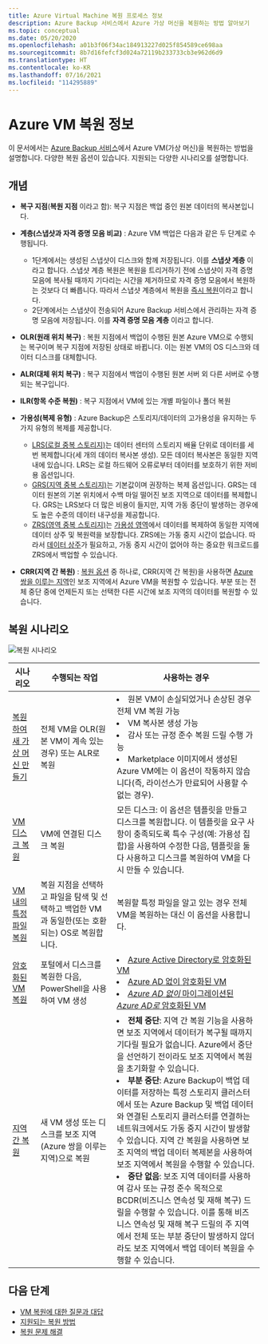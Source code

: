 ```yaml
---
title: Azure Virtual Machine 복원 프로세스 정보
description: Azure Backup 서비스에서 Azure 가상 머신을 복원하는 방법 알아보기
ms.topic: conceptual
ms.date: 05/20/2020
ms.openlocfilehash: a01b3f06f34ac184913227d025f854589ce698aa
ms.sourcegitcommit: 8b7d16fefcf3d024a72119b233733cb3e962d6d9
ms.translationtype: HT
ms.contentlocale: ko-KR
ms.lasthandoff: 07/16/2021
ms.locfileid: "114295889"
---
```

# <a name="about-azure-vm-restore"></a>Azure VM 복원 정보

이 문서에서는 [Azure Backup 서비스](./backup-overview.md)에서 Azure VM(가상 머신)을 복원하는 방법을 설명합니다. 다양한 복원 옵션이 있습니다. 지원되는 다양한 시나리오를 설명합니다.

## <a name="concepts"></a>개념

- **복구 지점**(**복원 지점** 이라고 함): 복구 지점은 백업 중인 원본 데이터의 복사본입니다.

- **계층(스냅샷과 자격 증명 모음 비교)** : Azure VM 백업은 다음과 같은 두 단계로 수행됩니다.

  - 1단계에서는 생성된 스냅샷이 디스크와 함께 저장됩니다. 이를 **스냅샷 계층** 이라고 합니다. 스냅샷 계층 복원은 복원을 트리거하기 전에 스냅샷이 자격 증명 모음에 복사될 때까지 기다리는 시간을 제거하므로 자격 증명 모음에서 복원하는 것보다 더 빠릅니다. 따라서 스냅샷 계층에서 복원을 [즉시 복원](./backup-instant-restore-capability.md)이라고 합니다.
  - 2단계에서는 스냅샷이 전송되어 Azure Backup 서비스에서 관리하는 자격 증명 모음에 저장됩니다. 이를 **자격 증명 모음 계층** 이라고 합니다.

- **OLR(원래 위치 복구)** : 복원 지점에서 백업이 수행된 원본 Azure VM으로 수행되는 복구이며 복구 지점에 저장된 상태로 바뀝니다. 이는 원본 VM의 OS 디스크와 데이터 디스크를 대체합니다.

- **ALR(대체 위치 복구)** : 복구 지점에서 백업이 수행된 원본 서버 외 다른 서버로 수행되는 복구입니다.

- **ILR(항목 수준 복원)** : 복구 지점에서 VM에 있는 개별 파일이나 폴더 복원

- **가용성(복제 유형)** : Azure Backup은 스토리지/데이터의 고가용성을 유지하는 두 가지 유형의 복제를 제공합니다.
  - [LRS(로컬 중복 스토리지)](../storage/common/storage-redundancy.md#locally-redundant-storage)는 데이터 센터의 스토리지 배율 단위로 데이터를 세 번 복제합니다(세 개의 데이터 복사본 생성). 모든 데이터 복사본은 동일한 지역 내에 있습니다. LRS는 로컬 하드웨어 오류로부터 데이터를 보호하기 위한 저비용 옵션입니다.
  - [GRS(지역 중복 스토리지)](../storage/common/storage-redundancy.md#geo-redundant-storage)는 기본값이며 권장하는 복제 옵션입니다. GRS는 데이터 원본의 기본 위치에서 수백 마일 떨어진 보조 지역으로 데이터를 복제합니다. GRS는 LRS보다 더 많은 비용이 들지만, 지역 가동 중단이 발생하는 경우에도 높은 수준의 데이터 내구성을 제공합니다.
  - [ZRS(영역 중복 스토리지)](../storage/common/storage-redundancy.md#zone-redundant-storage)는 [가용성 영역](../availability-zones/az-overview.md#availability-zones)에서 데이터를 복제하여 동일한 지역에 데이터 상주 및 복원력을 보장합니다. ZRS에는 가동 중지 시간이 없습니다. 따라서 [데이터 상주](https://azure.microsoft.com/resources/achieving-compliant-data-residency-and-security-with-azure/)가 필요하고, 가동 중지 시간이 없어야 하는 중요한 워크로드를 ZRS에서 백업할 수 있습니다.

- **CRR(지역 간 복원)** : [복원 옵션](./backup-azure-arm-restore-vms.md#restore-options) 중 하나로, CRR(지역 간 복원)을 사용하면 [Azure 쌍을 이루는 지역](../best-practices-availability-paired-regions.md#what-are-paired-regions)인 보조 지역에서 Azure VM을 복원할 수 있습니다. 부분 또는 전체 중단 중에 언제든지 또는 선택한 다른 시간에 보조 지역의 데이터를 복원할 수 있습니다. 

## <a name="restore-scenarios"></a>복원 시나리오

![복원 시나리오 ](./media/about-azure-vm-restore/recovery-scenarios.png)

| **시나리오**                                                 | **수행되는 작업**                                             | **사용하는 경우**                                              |
| ------------------------------------------------------------ | ------------------------------------------------------------ | ------------------------------------------------------------ |
| [복원하여 새 가상 머신 만들기](./backup-azure-arm-restore-vms.md) | 전체 VM을 OLR(원본 VM이 계속 있는 경우) 또는 ALR로 복원 | <li> 원본 VM이 손실되었거나 손상된 경우 전체 VM 복원 가능  <li> VM 복사본 생성 가능  <li> 감사 또는 규정 준수 복원 드릴 수행 가능  <li> Marketplace 이미지에서 생성된 Azure VM에는 이 옵션이 작동하지 않습니다(즉, 라이선스가 만료되어 사용할 수 없는 경우). |
| [VM 디스크 복원](./backup-azure-arm-restore-vms.md#restore-disks) | VM에 연결된 디스크 복원                             |  모든 디스크: 이 옵션은 템플릿을 만들고 디스크를 복원합니다. 이 템플릿을 요구 사항이 충족되도록 특수 구성(예: 가용성 집합)을 사용하여 수정한 다음, 템플릿을 둘 다 사용하고 디스크를 복원하여 VM을 다시 만들 수 있습니다. |
| [VM 내의 특정 파일 복원](./backup-azure-restore-files-from-vm.md) | 복원 지점을 선택하고 파일을 탐색 및 선택하고 백업한 VM과 동일한(또는 호환되는) OS로 복원합니다. |  복원할 특정 파일을 알고 있는 경우 전체 VM을 복원하는 대신 이 옵션을 사용합니다. |
| [암호화된 VM 복원](./backup-azure-vms-encryption.md) | 포털에서 디스크를 복원한 다음, PowerShell을 사용하여 VM 생성 | <li> [Azure Active Directory로 암호화된 VM](../virtual-machines/windows/disk-encryption-windows-aad.md)  <li> [Azure AD 없이 암호화된 VM](../virtual-machines/windows/disk-encryption-windows.md) <li> [*Azure AD 없이* 마이그레이션된 *Azure AD로* 암호화된 VM](../virtual-machines/windows/disk-encryption-faq.yml#can-i-migrate-vms-that-were-encrypted-with-an-azure-ad-app-to-encryption-without-an-azure-ad-app-) |
| [지역 간 복원](./backup-azure-arm-restore-vms.md#cross-region-restore) | 새 VM 생성 또는 디스크를 보조 지역(Azure 쌍을 이루는 지역)으로 복원 | <li> **전체 중단**: 지역 간 복원 기능을 사용하면 보조 지역에서 데이터가 복구될 때까지 기다릴 필요가 없습니다. Azure에서 중단을 선언하기 전이라도 보조 지역에서 복원을 초기화할 수 있습니다. <li> **부분 중단**: Azure Backup이 백업 데이터를 저장하는 특정 스토리지 클러스터에서 또는 Azure Backup 및 백업 데이터와 연결된 스토리지 클러스터를 연결하는 네트워크에서도 가동 중지 시간이 발생할 수 있습니다. 지역 간 복원을 사용하면 보조 지역의 백업 데이터 복제본을 사용하여 보조 지역에서 복원을 수행할 수 있습니다. <li> **중단 없음**: 보조 지역 데이터를 사용하여 감사 또는 규정 준수 목적으로 BCDR(비즈니스 연속성 및 재해 복구) 드릴을 수행할 수 있습니다. 이를 통해 비즈니스 연속성 및 재해 복구 드릴의 주 지역에서 전체 또는 부분 중단이 발생하지 않더라도 보조 지역에서 백업 데이터 복원을 수행할 수 있습니다.  |

## <a name="next-steps"></a>다음 단계

- [VM 복원에 대한 질문과 대답](/azure/backup/backup-azure-vm-backup-faq#restore)
- [지원되는 복원 방법](./backup-support-matrix-iaas.md#supported-restore-methods)
- [복원 문제 해결](./backup-azure-vms-troubleshoot.md#restore)